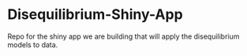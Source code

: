 # Disequilibrium-Shiny-App
Repo for the shiny app we are building that will apply the disequilibrium models to data.
